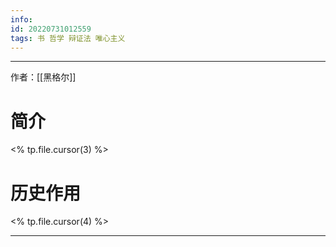 ```yaml
---
info:
id: 20220731012559
tags: 书 哲学 辩证法 唯心主义
---
```

---
作者：[[黑格尔]]
# 简介
<% tp.file.cursor(3) %>
# 历史作用
<% tp.file.cursor(4) %>

---